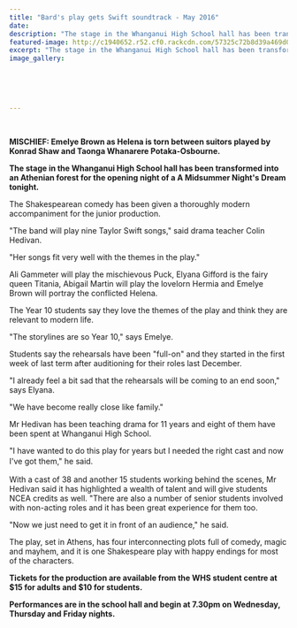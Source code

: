 ```yaml
---
title: "Bard's play gets Swift soundtrack - May 2016"
date: 
description: "The stage in the Whanganui High School hall has been transformed into an Athenian forest for the opening night of a A Midsummer Night's Dream tonight, Wanganui Chronicle article on 11/5/16..."
featured-image: http://c1940652.r52.cf0.rackcdn.com/57325c72b8d39a469d0006b7/Jnr-Prod.A-Midsummer-Nights-Dream-May-2016.jpg
excerpt: "The stage in the Whanganui High School hall has been transformed into an Athenian forest for the opening night of a A Midsummer Night's Dream tonight."
image_gallery:
    
    
    
    
    
---
```


<p>&nbsp;</p>
<p><strong>MISCHIEF: Emelye Brown as Helena is torn between suitors played by Konrad Shaw and Taonga Whanarere Potaka-Osbourne.</strong></p>
<p><strong>The stage in the Whanganui High School hall has been transformed into an Athenian forest for the opening night of a A Midsummer Night's Dream tonight.</strong></p>
<p>The Shakespearean comedy has been given a thoroughly modern accompaniment for the junior production.</p>
<p>"The band will play nine Taylor Swift songs," said drama teacher Colin Hedivan.</p>
<p>"Her songs fit very well with the themes in the play."</p>
<p>Ali Gammeter will play the mischievous Puck, Elyana Gifford is the fairy queen Titania, Abigail Martin will play the lovelorn Hermia and Emelye Brown will portray the conflicted Helena.</p>
<p>The Year 10 students say they love the themes of the play and think they are relevant to modern life.</p>
<p>"The storylines are so Year 10," says Emelye.</p>
<p>Students say the rehearsals have been "full-on" and they started in the first week of last term after auditioning for their roles last December.</p>
<p>"I already feel a bit sad that the rehearsals will be coming to an end soon," says Elyana.</p>
<p>"We have become really close like family."</p>
<p>Mr Hedivan has been teaching drama for 11 years and eight of them have been spent at Whanganui High School.</p>
<p>"I have wanted to do this play for years but I needed the right cast and now I've got them," he said.<span style="line-height: 1.5;">&nbsp;</span></p>
<p>With a cast of 38 and another 15 students working behind the scenes, Mr Hedivan said it has highlighted a wealth of talent and will give students NCEA credits as well. "There are also a number of senior students involved with non-acting roles and it has been great experience for them too.</p>
<p>"Now we just need to get it in front of an audience," he said.</p>
<p>The play, set in Athens, has four interconnecting plots full of comedy, magic and mayhem, and it is one Shakespeare play with happy endings for most of the characters.</p>
<p><strong>Tickets for the production are available from the WHS student centre at $15 for adults and $10 for students.</strong></p>
<p><strong>Performances are in the school hall and begin at 7.30pm on Wednesday, Thursday and Friday nights.</strong></p>
<p>&nbsp;</p>

